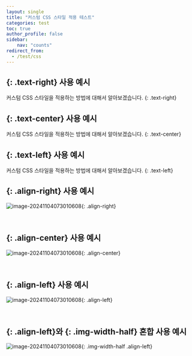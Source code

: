 ```yaml
---
layout: single
title: "커스텀 CSS 스타일 적용 테스트"
categories: test
toc: true
author_profile: false
sidebar:
    nav: "counts"
redirect_from:
  - /test/css
---
```


## {: .text-right} 사용 예시
커스텀 CSS 스타일을 적용하는 방법에 대해서 알아보겠습니다.
{: .text-right}

## {: .text-center} 사용 예시
커스텀 CSS 스타일을 적용하는 방법에 대해서 알아보겠습니다.
{: .text-center}

## {: .text-left} 사용 예시
커스텀 CSS 스타일을 적용하는 방법에 대해서 알아보겠습니다.
{: .text-left}

## {: .align-right} 사용 예시
![image-20241104073010608]({{site.url}}/images/2024-11-04-image-tutorial/image-20241104073010608.png){: .align-right}

<br clear="right">

## {: .align-center} 사용 예시

![image-20241104073010608]({{site.url}}/images/2024-11-04-image-tutorial/image-20241104073010608.png){: .align-center}

<br clear="both">

## {: .align-left} 사용 예시
![image-20241104073010608]({{site.url}}/images/2024-11-04-image-tutorial/image-20241104073010608.png){: .align-left}

<br clear="left">

## {: .align-left}와 {: .img-width-half} 혼합 사용 예시
![image-20241104073010608]({{site.url}}/images/2024-11-04-image-tutorial/image-20241104073010608.png){: .img-width-half .align-left}
